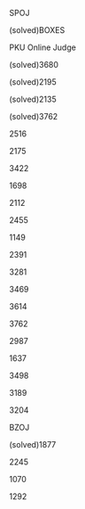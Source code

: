 SPOJ

(solved)BOXES

PKU Online Judge

(solved)3680

(solved)2195

(solved)2135

(solved)3762

2516

2175

3422

1698

2112

2455

1149

2391

3281

3469

3614

3762

2987

1637

3498

3189

3204

BZOJ

(solved)1877

2245

1070

1292
